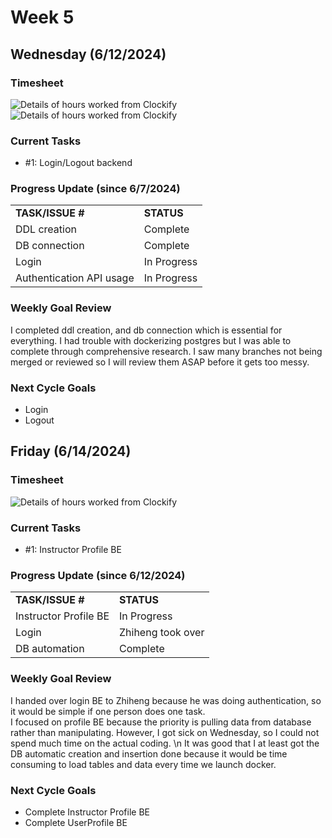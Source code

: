 


# Week 5

## Wednesday (6/12/2024)

### Timesheet
![Details of hours worked from Clockify](https://github.com/UBCO-COSC499-Summer-2024/team-6-capstone-team_6ix/blob/weekly-logs/docs/weekly%20logs/Subaru%20Sakashita/ClockifyImages/COSC499_W5C1_Clockify_1.png)
![Details of hours worked from Clockify]([https://github.com/UBCO-COSC499-Summer-2024/team-6-capstone-team_6ix/blob/personal-log-W5-C1-subaru/docs/weekly%20logs/Subaru%20Sakashita/ClockifyImages/COSC499_W5C1_Clockify_2.png](https://github.com/UBCO-COSC499-Summer-2024/team-6-capstone-team_6ix/blob/weekly-logs/docs/weekly%20logs/Subaru%20Sakashita/ClockifyImages/COSC499_W5C1_Clockify_2.png))

### Current Tasks
  * #1: Login/Logout backend

### Progress Update (since 6/7/2024)
<table>
    <tr>
        <td><strong>TASK/ISSUE #</strong>
        </td>
        <td><strong>STATUS</strong>
        </td>
    </tr>
    <tr>
        <!-- Task/Issue # -->
        <td>DDL creation
        </td>
        <!-- Status -->
        <td>Complete
        </td>
    </tr>
    <tr>
        <!-- Task/Issue # -->
        <td>DB connection
        </td>
        <!-- Status -->
        <td>Complete
        </td>
    </tr>
    <tr>
        <!-- Task/Issue # -->
        <td>Login
        </td>
        <!-- Status -->
        <td>In Progress
        </td>
    </tr>
     <tr>
        <!-- Task/Issue # -->
        <td>Authentication API usage
        </td>
        <!-- Status -->
        <td>In Progress
        </td>
    </tr>
</table>

### Weekly Goal Review
I completed ddl creation, and db connection which is essential for everything. I had trouble with dockerizing postgres but I was able to complete through comprehensive research.
I saw many branches not being merged or reviewed so I will review them ASAP before it gets too messy. 
### Next Cycle Goals
  * Login
  * Logout

<!--------------------------------------------------------------------------------------------------------------------------------------------------------------------------------------------->
## Friday (6/14/2024)

### Timesheet
![Details of hours worked from Clockify](https://github.com/UBCO-COSC499-Summer-2024/team-6-capstone-team_6ix/blob/Subaru-weekly-logs/docs/weekly%20logs/Subaru%20Sakashita/ClockifyImages/COSC499_Clockify_W5C2.png)

### Current Tasks
  * #1: Instructor Profile BE

### Progress Update (since 6/12/2024)
<table>
    <tr>
        <td><strong>TASK/ISSUE #</strong>
        </td>
        <td><strong>STATUS</strong>
        </td>
    </tr>
    <tr>
        <!-- Task/Issue # -->
        <td> Instructor Profile BE
        </td>
        <!-- Status -->
        <td> In Progress
        </td>
    </tr>
    <tr>
        <!-- Task/Issue # -->
        <td> Login
        </td>
        <!-- Status -->
        <td> Zhiheng took over
        </td>
    </tr>
    <tr>
        <!-- Task/Issue # -->
        <td> DB automation
        </td>
        <!-- Status -->
        <td> Complete
        </td>
    </tr>
</table>

### Weekly Goal Review
I handed over login BE to Zhiheng because he was doing authentication, so it would be simple if one person does one task. \
I focused on profile BE because the priority is pulling data from database rather than manipulating. However, I got sick on Wednesday, so I could not spend much time on the actual coding. \n
It was good that I at least got the DB automatic creation and insertion done because it would be time consuming to load tables and data every time we launch docker.

### Next Cycle Goals
  * Complete Instructor Profile BE
  * Complete UserProfile BE


